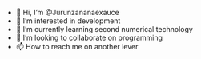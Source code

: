 - 👋 Hi, I’m @Jurunzananaexauce
- 👀 I’m interested in development 
- 🌱 I’m currently learning second numerical technology 
- 💞️ I’m looking to collaborate on programming 
- 📫 How to reach me on another lever

<!---
Jurunzananaexauce/Jurunzananaexauce is a ✨ special ✨ repository because its `README.md` (this file) appears on your GitHub profile.
You can click the Preview link to take a look at your changes.
--->

